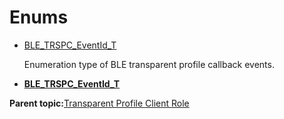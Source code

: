 # Enums

-   [BLE\_TRSPC\_EventId\_T](GUID-0B469A8D-8A15-488F-BAF3-4F2B7CFEA0C1.md)

    Enumeration type of BLE transparent profile callback events.


-   **[BLE\_TRSPC\_EventId\_T](GUID-0B469A8D-8A15-488F-BAF3-4F2B7CFEA0C1.md)**  


**Parent topic:**[Transparent Profile Client Role](GUID-18190F22-CD3F-4FBC-B2FD-796145355544.md)

